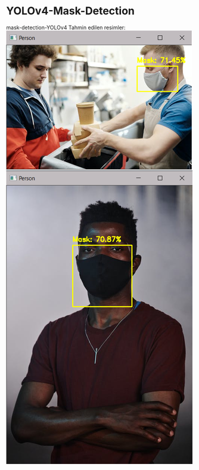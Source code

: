 # YOLOv4-Mask-Detection
 mask-detection-YOLOv4
Tahmin edilen resimler: 
![prediction](code/img.png)
![prediction](code/img1.png)
